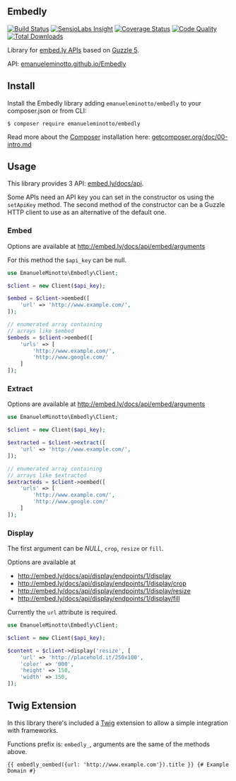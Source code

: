 Embedly
-------

[![Build Status](https://img.shields.io/travis/EmanueleMinotto/Embedly.svg)](https://travis-ci.org/EmanueleMinotto/Embedly)
[![SensioLabs Insight](https://img.shields.io/sensiolabs/i/6d6207e1-5347-40ec-98d9-2d75cda2ca7d.svg?style=flat)](https://insight.sensiolabs.com/projects/6d6207e1-5347-40ec-98d9-2d75cda2ca7d)
[![Coverage Status](https://img.shields.io/coveralls/EmanueleMinotto/Embedly.svg)](https://coveralls.io/r/EmanueleMinotto/Embedly)
[![Code Quality](https://img.shields.io/scrutinizer/g/filp/whoops.svg)](https://scrutinizer-ci.com/g/EmanueleMinotto/Embedly/)
[![Total Downloads](https://img.shields.io/packagist/dt/EmanueleMinotto/Embedly.svg?style=flat)](https://packagist.org/packages/emanueleminotto/embedly)

Library for [embed.ly APIs](http://embed.ly/api) based on [Guzzle 5](http://docs.guzzlephp.org/en/latest/).

API: [emanueleminotto.github.io/Embedly](http://emanueleminotto.github.io/Embedly/)

## Install

Install the Embedly library adding `emanueleminotto/embedly` to your composer.json or from CLI:

```
$ composer require emanueleminotto/embedly
```

Read more about the [Composer](http://getcomposer.org/) installation here: [getcomposer.org/doc/00-intro.md](https://getcomposer.org/doc/00-intro.md)

## Usage

This library provides 3 API: [embed.ly/docs/api](http://embed.ly/docs/api).

Some APIs need an API key you can set in the constructor os using the `setApiKey` method.
The second method of the constructor can be a Guzzle HTTP client to use as an alternative of the default one.

### Embed

Options are available at http://embed.ly/docs/api/embed/arguments

For this method the `$api_key` can be null.

```php
use EmanueleMinotto\Embedly\Client;

$client = new Client($api_key);

$embed = $client->oembed([
    'url' => 'http://www.example.com/',
]);

// enumerated array containing
// arrays like $embed
$embeds = $client->oembed([
    'urls' => [
        'http://www.example.com/',
        'http://www.google.com/'
    ]
]);
```

### Extract

Options are available at http://embed.ly/docs/api/embed/arguments

```php
use EmanueleMinotto\Embedly\Client;

$client = new Client($api_key);

$extracted = $client->extract([
    'url' => 'http://www.example.com/',
]);

// enumerated array containing
// arrays like $extracted
$extracteds = $client->oembed([
    'urls' => [
        'http://www.example.com/',
        'http://www.google.com/'
    ]
]);
```

### Display

The first argument can be *NULL*, `crop`, `resize` or `fill`.

Options are available at

 * http://embed.ly/docs/api/display/endpoints/1/display
 * http://embed.ly/docs/api/display/endpoints/1/display/crop
 * http://embed.ly/docs/api/display/endpoints/1/display/resize
 * http://embed.ly/docs/api/display/endpoints/1/display/fill

Currently the `url` attribute is required.

```php
use EmanueleMinotto\Embedly\Client;

$client = new Client($api_key);

$content = $client->display('resize', [
    'url' => 'http://placehold.it/250x100',
    'color' => '000',
    'height' => 150,
    'width' => 150,
]);
```

## Twig Extension

In this library there's included a [Twig](http://twig.sensiolabs.org/) extension to allow a simple integration with frameworks.

Functions prefix is: `embedly_`, arguments are the same of the methods above.

```twig
{{ embedly_oembed({url: 'http://www.example.com'}).title }} {# Example Domain #}
```
